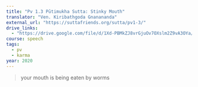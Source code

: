```yaml
---
title: "Pv 1.3 Pūtimukha Sutta: Stinky Mouth"
translator: "Ven. Kiribathgoda Gnanananda"
external_url: "https://suttafriends.org/sutta/pv1-3/"
drive_links:
  - "https://drive.google.com/file/d/1Xd-PBMkZJ8vrGjuOv7OXslm2Z9vA3OYa/view?usp=drivesdk"
course: speech
tags:
  - pv
  - karma
year: 2020
---
```


> your mouth is being eaten by worms
